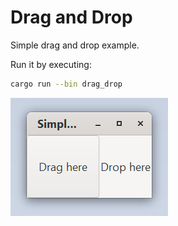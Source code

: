 # Drag and Drop

Simple drag and drop example.

Run it by executing:

```bash
cargo run --bin drag_drop
```

![screenshot](screenshot.png)